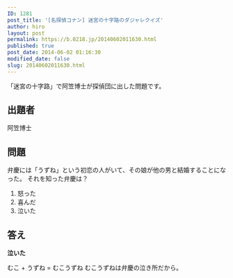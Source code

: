 ```yaml
---
ID: 1281
post_title: '[名探偵コナン] 迷宮の十字路のダジャレクイズ'
author: hiro
layout: post
permalink: https://b.0218.jp/20140602011630.html
published: true
post_date: 2014-06-02 01:16:30
modified_date: false
slug: 20140602011630.html
---
```

「迷宮の十字路」で阿笠博士が探偵団に出した問題です。
<!--more-->

<h2>出題者</h2>

阿笠博士

<h2>問題</h2>

弁慶には「うずね」という初恋の人がいて、その娘が他の男と結婚することになった。
それを知った弁慶は？

<ol>
  <li>怒った</li>
  <li>喜んだ</li>
  <li>泣いた</li>
</ol>

<h2>答え</h2>

<strong>泣いた</strong>

むこ + うずね = むこうずね
むこうずねは弁慶の泣き所だから。